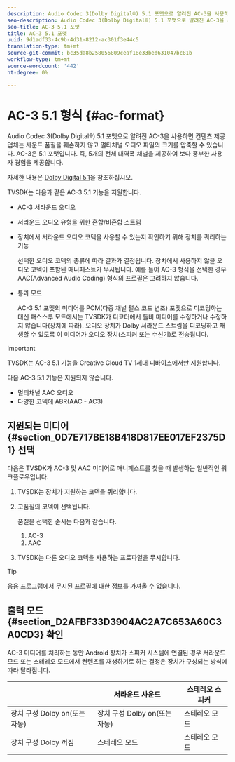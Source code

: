 ```yaml
---
description: Audio Codec 3(Dolby Digital®) 5.1 포맷으로 알려진 AC-3을 사용하면 컨텐츠 제공업체는 사운드 품질을 훼손하지 않고 멀티채널 오디오 파일의 크기를 압축할 수 있습니다. AC-3은 5.1 포맷입니다. 즉, 5개의 전체 대역폭 채널을 제공하여 보다 풍부한 사용자 경험을 제공합니다.
seo-description: Audio Codec 3(Dolby Digital®) 5.1 포맷으로 알려진 AC-3을 사용하면 컨텐츠 제공업체는 사운드 품질을 훼손하지 않고 멀티채널 오디오 파일의 크기를 압축할 수 있습니다. AC-3은 5.1 포맷입니다. 즉, 5개의 전체 대역폭 채널을 제공하여 보다 풍부한 사용자 경험을 제공합니다.
seo-title: AC-3 5.1 포맷
title: AC-3 5.1 포맷
uuid: 9d1adf33-4c9b-4d31-8212-ac301f3e44c5
translation-type: tm+mt
source-git-commit: bc35da8b258056809ceaf18e33bed631047bc81b
workflow-type: tm+mt
source-wordcount: '442'
ht-degree: 0%

---
```



# AC-3 5.1 형식 {#ac-format}

Audio Codec 3(Dolby Digital®) 5.1 포맷으로 알려진 AC-3을 사용하면 컨텐츠 제공업체는 사운드 품질을 훼손하지 않고 멀티채널 오디오 파일의 크기를 압축할 수 있습니다. AC-3은 5.1 포맷입니다. 즉, 5개의 전체 대역폭 채널을 제공하여 보다 풍부한 사용자 경험을 제공합니다.

자세한 내용은 [Dolby Digital 5.1](https://www.dolby.com/us/en/technologies/dolby-digital.html)을 참조하십시오.

TVSDK는 다음과 같은 AC-3 5.1 기능을 지원합니다.

* AC-3 서라운드 오디오
* 서라운드 오디오 유형을 위한 혼합/비혼합 스트림
* 장치에서 서라운드 오디오 코덱을 사용할 수 있는지 확인하기 위해 장치를 쿼리하는 기능

   선택한 오디오 코덱의 종류에 따라 결과가 결정됩니다. 장치에서 사용하지 않을 오디오 코덱이 포함된 매니페스트가 무시됩니다. 예를 들어 AC-3 형식을 선택한 경우 AAC(Advanced Audio Coding) 형식의 프로필은 고려하지 않습니다.
* 통과 모드

   AC-3 5.1 포맷의 미디어를 PCM(다중 채널 펄스 코드 변조) 포맷으로 디코딩하는 대신 패스스루 모드에서는 TVSDK가 디코더에서 돌비 미디어를 수정하거나 수정하지 않습니다(장치에 따라). 오디오 장치가 Dolby 서라운드 스트림을 디코딩하고 재생할 수 있도록 이 미디어가 오디오 장치(스피커 또는 수신기)로 전송됩니다.

>[!IMPORTANT]
>
>TVSDK는 AC-3 5.1 기능을 Creative Cloud TV 1세대 디바이스에서만 지원합니다.

다음 AC-3 5.1 기능은 지원되지 않습니다.

* 멀티채널 AAC 오디오
* 다양한 코덱에 ABR(AAC - AC3)

## 지원되는 미디어 {#section_0D7E717BE18B418D817EE017EF2375D1} 선택

다음은 TVSDK가 AC-3 및 AAC 미디어로 매니페스트를 찾을 때 발생하는 일반적인 워크플로우입니다.

1. TVSDK는 장치가 지원하는 코덱을 쿼리합니다.
1. 고품질의 코덱이 선택됩니다.

   품질을 선택한 순서는 다음과 같습니다.

   1. AC-3
   1. AAC

1. TVSDK는 다른 오디오 코덱을 사용하는 프로파일을 무시합니다.

>[!TIP]
>
>응용 프로그램에서 무시된 프로필에 대한 정보를 가져올 수 없습니다.

## 출력 모드 {#section_D2AFBF33D3904AC2A7C653A60C3A0CD3} 확인

AC-3 미디어를 처리하는 동안 Android 장치가 스피커 시스템에 연결된 경우 서라운드 모드 또는 스테레오 모드에서 컨텐츠를 재생하기로 하는 결정은 장치가 구성되는 방식에 따라 달라집니다.

|  | **서라운드 사운드** | **스테레오 스피커** |
|---|---|---|
| 장치 구성 Dolby on(또는 자동) | 장치 구성 Dolby on(또는 자동) | 스테레오 모드 |
| 장치 구성 Dolby 꺼짐 | 스테레오 모드 | 스테레오 모드 |